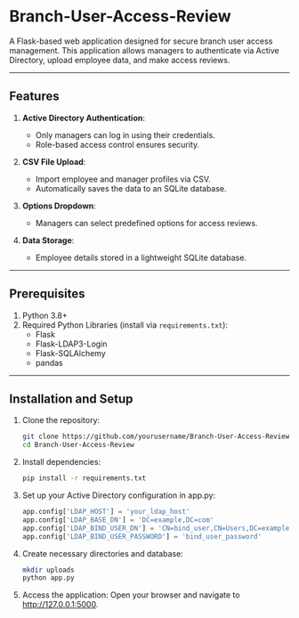 # Branch-User-Access-Review

A Flask-based web application designed for secure branch user access management. This application allows managers to authenticate via Active Directory, upload employee data, and make access reviews. 

---

## Features
1. **Active Directory Authentication**:
   - Only managers can log in using their credentials.
   - Role-based access control ensures security.

2. **CSV File Upload**:
   - Import employee and manager profiles via CSV.
   - Automatically saves the data to an SQLite database.

3. **Options Dropdown**:
   - Managers can select predefined options for access reviews.

4. **Data Storage**:
   - Employee details stored in a lightweight SQLite database.

---

## Prerequisites

1. Python 3.8+
2. Required Python Libraries (install via `requirements.txt`):
   - Flask
   - Flask-LDAP3-Login
   - Flask-SQLAlchemy
   - pandas

---

## Installation and Setup

1. Clone the repository:
      ```bash
      git clone https://github.com/yourusername/Branch-User-Access-Review.git
      cd Branch-User-Access-Review

2. Install dependencies:
      ```bash
      pip install -r requirements.txt

3. Set up your Active Directory configuration in app.py:
     ```python
     app.config['LDAP_HOST'] = 'your_ldap_host'
     app.config['LDAP_BASE_DN'] = 'DC=example,DC=com'
     app.config['LDAP_BIND_USER_DN'] = 'CN=bind_user,CN=Users,DC=example,DC=com'
     app.config['LDAP_BIND_USER_PASSWORD'] = 'bind_user_password'

4. Create necessary directories and database:
      ```bash
      mkdir uploads
      python app.py

5. Access the application: Open your browser and navigate to http://127.0.0.1:5000.
